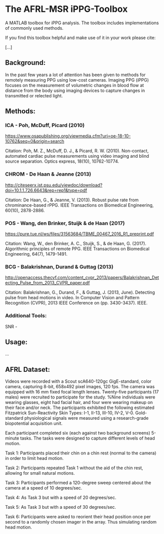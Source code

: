 # The AFRL-MSR iPPG-Toolbox
A MATLAB toolbox for iPPG analysis.  The toolbox includes implementations of commonly used methods.

If you find this toolbox helpful and make use of it in your work please cite:

[...]

## Background: ## 

In the past few years a lot of attention has been given to methods for remotely measuring PPG using low-cost cameras.  Imaging PPG (iPPG) focuses on the measurement of volumetric changes in blood flow at distance from the body using imaging devices to capture changes in transmitted or relected light. 

## Methods: ## 

### ICA - Poh, McDuff, Picard (2010) ###

https://www.osapublishing.org/viewmedia.cfm?uri=oe-18-10-10762&seq=0&origin=search

Citation: Poh, M. Z., McDuff, D. J., & Picard, R. W. (2010). Non-contact, automated cardiac pulse measurements using video imaging and blind source separation. Optics express, 18(10), 10762-10774.

### CHROM - De Haan & Jeanne (2013) ###

http://citeseerx.ist.psu.edu/viewdoc/download?doi=10.1.1.726.6643&rep=rep1&type=pdf


Citation: De Haan, G., & Jeanne, V. (2013). Robust pulse rate from chrominance-based rPPG. IEEE Transactions on Biomedical Engineering, 60(10), 2878-2886.

### POS - Wang, den Brinker, Stuijk & de Haan (2017) ###

https://pure.tue.nl/ws/files/31563684/TBME_00467_2016_R1_preprint.pdf

Citation: Wang, W., den Brinker, A. C., Stuijk, S., & de Haan, G. (2017). Algorithmic principles of remote PPG. IEEE Transactions on Biomedical Engineering, 64(7), 1479-1491.

### BCG - Balakrishnan, Durand & Guttag (2013) ###

http://openaccess.thecvf.com/content_cvpr_2013/papers/Balakrishnan_Detecting_Pulse_from_2013_CVPR_paper.pdf

Citation: Balakrishnan, G., Durand, F., & Guttag, J. (2013, June). Detecting pulse from head motions in video. In Computer Vision and Pattern Recognition (CVPR), 2013 IEEE Conference on (pp. 3430-3437). IEEE.

### Additional Tools: ###

SNR -


## Usage: ##

...

## AFRL Dataset: ##

Videos were recorded with a Scout scA640-120gc GigE-standard, color camera, capturing 8-bit, 658x492 pixel images, 120 fps. The camera was equipped with 16 mm fixed focal length lenses. Twenty-five participants (17 males) were recruited to participate for the study.
%Nine individuals were wearing glasses, eight had facial hair, and four were wearing makeup on their face and/or neck.  The participants exhibited the following estimated Fitzpatrick Sun-Reactivity Skin Types: I-1, II-13, III-10, IV-2, V-0.
Gold-standard physiological signals were measured using a research-grade biopotential acquisition unit.

Each participant completed six (each against two background screens) 5-minute tasks.  The tasks were designed to capture different levels of head motion. 

Task 1: Participants placed their chin on a chin rest (normal to the camera) in order to limit head motion.

Task 2: Participants repeated Task 1 without the aid of the chin rest, allowing for small natural motions.

Task 3: Participants performed a 120-degree sweep centered about the camera at a speed of 10 degrees/sec.

Task 4: As Task 3 but with a speed of 20 degrees/sec.

Task 5: As Task 3 but with a speed of 30 degrees/sec.

Task 6: Participants were asked to reorient their head position once per second to a randomly chosen imager in the array. Thus simulating random head motion.
